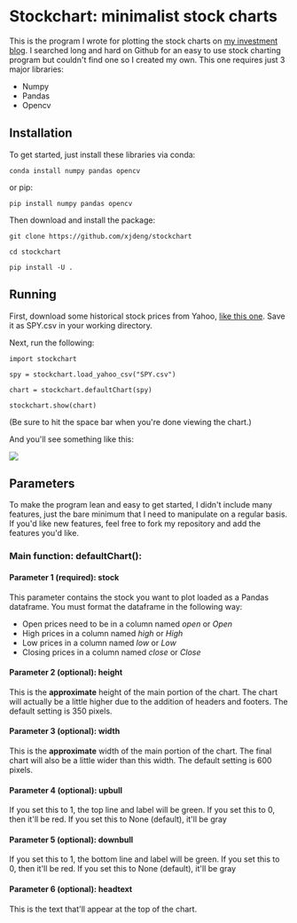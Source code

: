 # Stockchart: minimalist stock charts

This is the program I wrote for plotting the stock charts on [my investment blog](https://smartstockcharts.com).  I searched long and hard on Github for an easy to use stock charting program but couldn't find one so I created my own.  This one requires just 3 major libraries:

- Numpy
- Pandas
- Opencv



## Installation

To get started, just install these libraries via conda:

``` conda install numpy pandas opencv ```

or pip:

``` pip install numpy pandas opencv ```

Then download and install the package:

``` git clone https://github.com/xjdeng/stockchart ```

``` cd stockchart ```

``` pip install -U . ```



## Running

First, download some historical stock prices from Yahoo, [like this one](https://finance.yahoo.com/quote/SPY/history?p=SPY).  Save it as SPY.csv in your working directory.

Next, run the following:

```import stockchart```

```spy = stockchart.load_yahoo_csv("SPY.csv")```

``` chart = stockchart.defaultChart(spy) ```

```stockchart.show(chart)```

(Be sure to hit the space bar when you're done viewing the chart.)

And you'll see something like this:

![](SPY.png)

## Parameters

To make the program lean and easy to get started, I didn't include many features, just the bare minimum that I need to manipulate on a regular basis.  If you'd like new features, feel free to fork my repository and add the features you'd like.

### Main function: defaultChart():

#### Parameter 1 (required): stock

This parameter contains the stock you want to plot loaded as a Pandas dataframe.  You must format the dataframe in the following way:

- Open prices need to be in a column named *open* or *Open*
- High prices in a column named *high* or *High*
- Low prices in a column named *low* or *Low*
- Closing prices in a column named *close* or *Close*

#### Parameter 2 (optional): height

This is the **approximate** height of the main portion of the chart.  The chart will actually be a little higher due to the addition of headers and footers.  The default setting is 350 pixels.

#### Parameter 3 (optional): width

This is the **approximate** width of the main portion of the chart.  The final chart will also be a little wider than this width.  The default setting is 600 pixels.

#### Parameter 4 (optional): upbull

If you set this to 1, the top line and label will be green.  If you set this to 0, then it'll be red.  If you set this to None (default), it'll be gray

#### Parameter 5 (optional): downbull

If you set this to 1, the bottom line and label will be green.  If you set this to 0, then it'll be red.  If you set this to None (default), it'll be gray

#### Parameter 6 (optional): headtext

This is the text that'll appear at the top of the chart.